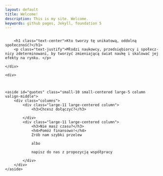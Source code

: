 ```yaml
---
layout: default
title: Welcome!
description: This is my site. Welcome.
keywords: github pages, Jekyll, foundation 5
---
```




<div class="row large-collapse" >
	<div class="small-10 small-centered large-7 large-uncentered column" >

		<h1 class="text-center">Kto two­rzy tę uni­ka­tową, oddolną społeczność?</h1>
		<p class="text-justify">Mło­dzi naukowcy, przed­się­biorcy i spo­łecz­nicy zde­ter­mi­no­wani, by two­rzyć zmie­nia­jącą świat naukę i ska­lo­wać jej efekty na rynku. </p>

	</div>

	<div>
		


	<aside id="quotes" class="small-10 small-centered large-5 column valign-middle">
		<div class="columns">
			<div class="large-11 large-centered column">
				<h3>Chcesz dołączyć?</h3>
				
			</div>
			<div class="large-11 large-centered column">
				<h3>Nie masz czasu?</h3>
				<h4>Pomóż finansowo!</h4>
				Zrób nam szybki przelew 

				albo

				napisz do nas z propozycją współpracy
				
			</div>
		</div>
	</aside>
</div>


